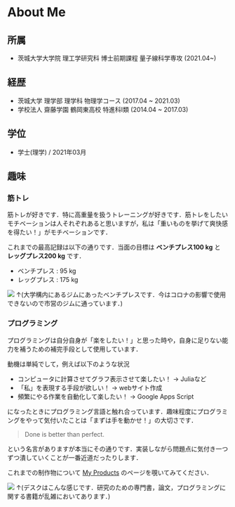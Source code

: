 # About Me

## 所属

- 茨城大学大学院 理工学研究科 博士前期課程 量子線科学専攻 (2021.04~)

## 経歴

- 茨城大学 理学部 理学科 物理学コース (2017.04 ~ 2021.03)
- 学校法人 齋藤学園 鶴岡東高校 特進科Ⅰ類 (2014.04 ~ 2017.03)

## 学位

- 学士(理学) / 2021年03月

## 趣味

### 筋トレ
筋トレが好きです．特に高重量を扱うトレーニングが好きです．筋トレをしたいモチベーションは人それぞれあると思いますが，私は「重いものを挙げて爽快感を得たい！」がモチベーションです．

これまでの最高記録は以下の通りです．当面の目標は **ベンチプレス100 kg** と **レッグプレス200 kg** です．

- ベンチプレス : 95 kg
- レッグプレス : 175 kg

![](images/bench.png)
↑(大学構内にあるジムにあったベンチプレスです．今はコロナの影響で使用できないので市営のジムに通っています．)


### プログラミング

プログラミングは自分自身が「楽をしたい！」と思った時や，自身に足りない能力を補うための補完手段として使用しています．

動機は単純でして，例えば以下のような状況

- コンピュータに計算させてグラフ表示させて楽したい！ -> Juliaなど
- 「私」を表現する手段が欲しい！ -> webサイト作成
- 頻繁にやる作業を自動化して楽したい！ -> Google Apps Script

になったときにプログラミング言語と触れ合っています．趣味程度にプログラミングをやって気付いたことは「まずは手を動かせ！」の大切さです．

> Done is better than perfect.

という名言がありますが本当にその通りです．実装しながら問題点に気付き一つずつ潰していくことが一番近道だったりします．

これまでの制作物について [My Products](https://mizutokadowaki0312.github.io/Documenter_website/build/chapter/03/#My-Products) のページを覗いてみてください．

![](images/dev-pic.png)
↑(デスクはこんな感じです．研究のための専門書，論文，プログラミングに関する書籍が乱雑においてあります．)